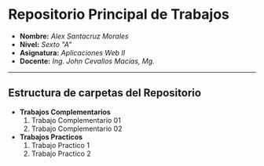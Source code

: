 # Repositorio Principal de Trabajos

- **Nombre:** _Alex Santacruz Morales_
- **Nivel:** _Sexto "A"_
- **Asignatura:** _Aplicaciones Web II_
- **Docente:** _Ing. John Cevallos Macías, Mg._

---

## Estructura de carpetas del Repositorio

- **Trabajos Complementarios**
  1. Trabajo Complementario 01
  1. Trabajo Complementario 02
- **Trabajos Practicos**
  1. Trabajo Practico 1
  1. Trabajo Practico 2
